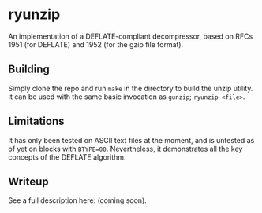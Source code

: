 # ryunzip
An implementation of a DEFLATE-compliant decompressor, based on RFCs 1951 (for DEFLATE) and 1952 (for the gzip file format).

## Building
Simply clone the repo and run `make` in the directory to build the unzip utility. It can be used with the same basic invocation as `gunzip`; `ryunzip <file>`.

## Limitations
It has only been tested on ASCII text files at the moment, and is untested as of yet on blocks with `BTYPE=00`. Nevertheless, it demonstrates all the key concepts of the DEFLATE algorithm.

## Writeup
See a full description here: (coming soon).
